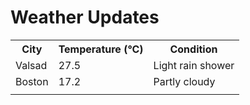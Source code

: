 # Weather Updates

<!-- WEATHER-UPDATE-START -->
<table><tr><th>City</th><th>Temperature (°C)</th><th>Condition</th></tr><tr><td>Valsad</td><td>27.5</td><td>Light rain shower</td></tr><tr><td>Boston</td><td>17.2</td><td>Partly cloudy</td></tr><tr><td></td><td></td><td></td></tr></table>
<!-- WEATHER-UPDATE-END -->
